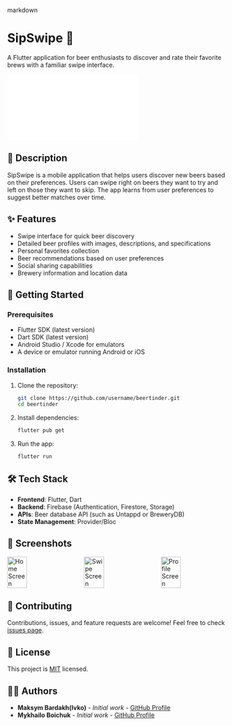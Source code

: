 markdown
# SipSwipe 🍺

A Flutter application for beer enthusiasts to discover and rate their favorite brews with a familiar swipe interface.

![SipSwipe Banner](logo.html)

## 📝 Description

SipSwipe is a mobile application that helps users discover new beers based on their preferences. Users can swipe right on beers they want to try and left on those they want to skip. The app learns from user preferences to suggest better matches over time.

## ✨ Features

- Swipe interface for quick beer discovery
- Detailed beer profiles with images, descriptions, and specifications
- Personal favorites collection
- Beer recommendations based on user preferences
- Social sharing capabilities
- Brewery information and location data

## 🚀 Getting Started

### Prerequisites

- Flutter SDK (latest version)
- Dart SDK (latest version)
- Android Studio / Xcode for emulators
- A device or emulator running Android or iOS

### Installation

1. Clone the repository:
   ```bash
   git clone https://github.com/username/beertinder.git
   cd beertinder
   ```

2. Install dependencies:
   ```bash
   flutter pub get
   ```

3. Run the app:
   ```bash
   flutter run
   ```

## 🛠️ Tech Stack

- **Frontend**: Flutter, Dart
- **Backend**: Firebase (Authentication, Firestore, Storage)
- **APIs**: Beer database API (such as Untappd or BreweryDB)
- **State Management**: Provider/Bloc

## 📱 Screenshots

<div style="display: flex; justify-content: space-between;">
    <img src="https://via.placeholder.com/200x400/FFB900/000000?text=Home" alt="Home Screen" width="30%"/>
    <img src="https://via.placeholder.com/200x400/FFB900/000000?text=Swipe" alt="Swipe Screen" width="30%"/>
    <img src="https://via.placeholder.com/200x400/FFB900/000000?text=Profile" alt="Profile Screen" width="30%"/>
</div>

## 🤝 Contributing

Contributions, issues, and feature requests are welcome! Feel free to check [issues page](https://github.com/username/beertinder/issues).

## 📄 License

This project is [MIT](LICENSE) licensed.

## 👨‍💻 Authors

- **Maksym Bardakh(Ivko)** - *Initial work* - [GitHub Profile](https://github.com/Zu9zwan9)
- **Mykhailo Boichuk** - *Initial work* - [GitHub Profile](https://github.com/MrBlack117)
```

